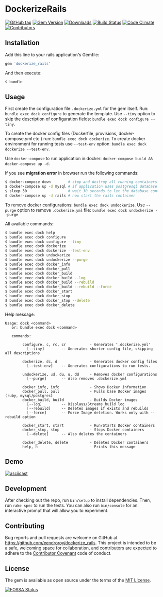 # DockerizeRails

[![GitHub tag](https://img.shields.io/github/tag/eendroroy/dockerize_rails.svg)](https://github.com/eendroroy/dockerize_rails)
[![Gem Version](https://badge.fury.io/rb/dockerize_rails.svg)](https://rubygems.org/gems/dockerize_rails)
[![Downloads](https://img.shields.io/gem/dt/dockerize_rails.svg)](https://rubygems.org/gems/dockerize_rails)
[![Build Status](https://travis-ci.org/eendroroy/dockerize_rails.svg?branch=master)](https://travis-ci.org/eendroroy/dockerize_rails)
[![Code Climate](https://codeclimate.com/github/eendroroy/dockerize_rails/badges/gpa.svg)](https://codeclimate.com/github/eendroroy/dockerize_rails)
[![Contributors](https://img.shields.io/github/contributors/eendroroy/dockerize_rails.svg)](CONTRIBUTORS.md)

## Installation

Add this line to your rails application's Gemfile:

```ruby
gem 'dockerize_rails'
```

And then execute:
```bash
$ bundle
```

## Usage

First create the configuration file `.dockerize.yml` for the gem itself.
Run: `bundle exec dock configure` to generate the template.
Use `--tiny` option to skip the description of configuration fields: `bundle exec dock configure --tiny`.

To create the docker config files (Dockerfile, provisions, docker-compose.yml etc.) run: `bundle exec dock dockerize`.
To create docker environment for running tests use `--test-env` option: `bundle exec dock dockerize --test-env`.

Use `docker-compose` to run application in docker: `docker-compose build && docker-compose up -d`.

If you see **migration error** in browser run the following commands:

```bash
$ docker-compose down        # stop and destroy all running containers
$ docker-compose up -d mysql # if application uses postgresql database use 'postgresql' instead of 'mysql'
$ sleep 30                   # wait 30 seconds to let the database container start properly
$ docker-compose up -d rails # now start the rails container
```

To remove docker configurations: `bundle exec dock undockerize`. Use `--purge` option to remove `.dockerize.yml` file: `bundle exec dock undockerize --purge`

All available commands:
```bash
$ bundle exec dock help
$ bundle exec dock configure
$ bundle exec dock configure --tiny
$ bundle exec dock dockerize
$ bundle exec dock dockerize --test-env
$ bundle exec dock undockerize
$ bundle exec dock undockerize --purge
$ bundle exec dock docker_info
$ bundle exec dock docker_pull
$ bundle exec dock docker_build
$ bundle exec dock docker_build --log
$ bundle exec dock docker_build --rebuild
$ bundle exec dock docker_build --rebuild --force
$ bundle exec dock docker_start
$ bundle exec dock docker_stop
$ bundle exec dock docker_stop --delete
$ bundle exec dock docker_delete
```

Help message:
```
Usage: dock <command>
   or: bundle exec dock <command>

   commands:

        configure, c, rc, cr           - Generates '.dockerize.yml'
          [--tiny]        -- Generates shorter config file, skipping all descriptions

        dockerize, dc, d               - Generates docker config files
          [--test-env]    -- Generates configurations to run tests.

        undockerize, ud, du, u, dd     - Removes docker configurations
          [--purge]       -- Also removes .dockerize.yml

        docker_info, info              - Shows Docker information
        docker_pull, pull              - Pulls base Docker images (ruby, mysql/postgres)
        docker_build, build            - Builds Docker images
          [--log]         -- Displays/Streams build log
          [--rebuild]     -- Deletes images if exists and rebuilds
          [--force]       -- Force Image deletion. Works only with --rebuild option

        docker_start, start            - Run/Starts Docker containers
        docker_stop, stop              - Stops Docker containers
          [--delete]      -- Also deletes the containers

        docker_delete, delete          - Deletes Docker containers
        help, h                        - Prints this message
```

## Demo

[![asciicast](https://asciinema.org/a/121552.png)](https://asciinema.org/a/121552)

## Development

After checking out the repo, run `bin/setup` to install dependencies. Then, run `rake spec` to run the tests. You can also run `bin/console` for an interactive prompt that will allow you to experiment.


## Contributing

Bug reports and pull requests are welcome on GitHub at https://github.com/eendroroy/dockerize_rails. This project is intended to be a safe, welcoming space for collaboration, and contributors are expected to adhere to the [Contributor Covenant](http://contributor-covenant.org) code of conduct.


## License

The gem is available as open source under the terms of the [MIT License](http://opensource.org/licenses/MIT).

[![FOSSA Status](https://app.fossa.io/api/projects/git%2Bhttps%3A%2F%2Fgithub.com%2Feendroroy%2Fdockerize_rails.svg?type=large)](https://app.fossa.io/projects/git%2Bhttps%3A%2F%2Fgithub.com%2Feendroroy%2Fdockerize_rails?ref=badge_large)

